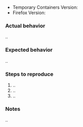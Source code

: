 <!-- Feel free to ignore this issue template if you just want to ask or suggest something

- Try to reproduce your issue with a clean profile and without other Add-ons installed. New profiles can easily be created and used by navigating to "about:profiles"

- If it works with a new profile, it might be an Add-on incompatibility or some unusual Firefox configuration, please include the full troubleshooting information in this case: Navigate to "about:support", click "Copy text to clipboard", paste the text into a new file called "support.txt" and attach the file to the issue

- Bonus points if you provide a debug log: https://github.com/stoically/temporary-containers/wiki/Debug-Log

- Limitation: If you're in a Private Window or "Firefox will: Never remember history" in the Firefox Preferences/Options under "Privacy & Security > History" is selected (known as Permanent Private Mode), then Temporary Containers will not work since Containers aren't available in Private Windows
-->

- Temporary Containers Version:
- Firefox Version:

### Actual behavior
..

### Expected behavior
..

### Steps to reproduce
<!-- When your issue involves clicking links or buttons, then please make sure to include exactly where (e.g. website loaded in a tab in a temporary container) and how (which keyboard/mouse buttons) you used -->
1. ..
2. ..
3. ..

### Notes
..
